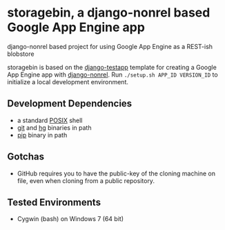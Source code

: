 storagebin, a django-nonrel based Google App Engine app
=========================================================

django-nonrel based project for using Google App Engine as a REST-ish blobstore

storagebin is based on the [django-testapp](https://github.com/django-nonrel/django-testapp)
template for creating a Google App Engine app with [django-nonrel](https://github.com/django-nonrel).
Run `./setup.sh APP_ID VERSION_ID` to initialize a local development environment.

Development Dependencies
------------
- a standard [POSIX](http://en.wikipedia.org/wiki/POSIX#POSIX-oriented_operating_systems) shell
- [git](http://git-scm.com/downloads) and [hg](http://mercurial.selenic.com/wiki/Download) binaries in path
- [pip](http://pypi.python.org/pypi/pip) binary in path

Gotchas
------------
- GitHub requires you to have the public-key of the cloning machine on file,
even when cloning from a public repository.

Tested Environments
------------
- Cygwin (bash) on Windows 7 (64 bit)
